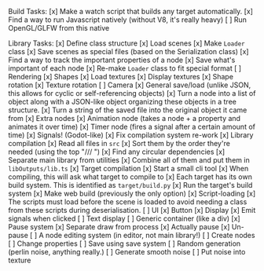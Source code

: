 Build Tasks:
	[x] Make a watch script that builds any target automatically.
	[x] Find a way to run Javascript natively (without V8, it's really heavy)
	[ ] Run OpenGL/GLFW from this native

Library Tasks:
	[x] Define class structure
	[x] Load scenes
		[x] Make `Loader` class
		[x] Save scenes as special files (based on the Serialization class)
			[x] Find a way to track the important properties of a node
			[x] Save what's important of each node
		[x] Re-make `Loader` class to fit special format
	[ ] Rendering
		[x] Shapes
		[x] Load textures
		[x] Display textures
		[x] Shape rotation
		[x] Texture rotation
		[ ] Camera
	[x] General save/load (unlike JSON, this allows for cyclic or self-referencing objects)
		[x] Turn a node into a list of object along with a JSON-like object organizing these objects in a tree structure.
		[x] Turn a string of the saved file into the original object it came from
	[x] Extra nodes
		[x] Animation node (takes a node + a property and animates it over time)
		[x] Timer node (fires a signal after a certain amount of time)
	[x] Signals! (Godot-like)
	[x] Fix compilation system re-work
		[x] Library compilation
			[x] Read all files in `src`
			[x] Sort them by the order they're needed (using the top "/// <reference>")
			[x] Find any circular dependencies
			[x] Separate main library from utilities
			[x] Combine all of them and put them in `libOutputs/lib.ts`
		[x] Target compilation
			[x] Start a small cli tool
			[x] When compiling, this will ask what target to compile to
			[x] Each target has its own build system. This is identified as `target/build.py`
			[x] Run the target's build system
		[x] Make web build (previously the only option)
	[x] Script-loading
		[x] The scripts must load before the scene is loaded to avoid needing a class from these scripts during deserialisation.
	[ ] UI
		[x] Button
			[x] Display
			[x] Emit signals when clicked
		[ ] Text display
		[ ] Generic container (like a div)
	[x] Pause system
		[x] Separate draw from process
		[x] Actually pause
		[x] Un-pause
	[ ] A node editing system (in editor, not main library!)
		[ ] Create nodes
		[ ] Change properties
		[ ] Save using save system
	[ ] Random generation (perlin noise, anything really.)
		[ ] Generate smooth noise
		[ ] Put noise into texture
